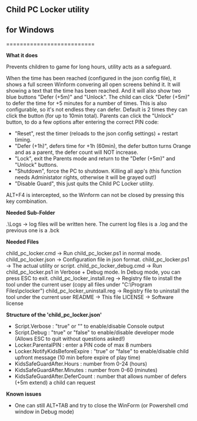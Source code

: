 

## Child PC Locker utility
##  for Windows
==========================

**What it does**

Prevents children to game for long hours, utility acts as a safeguard.

When the time has been reached (configured in the json config file), it shows a full screen Winform convering all open screens behind it.
It will showing a text that the time has been reached. And it will also show two blue buttons "Defer (+5m)" and "Unlock".
The child can click "Defer (+5m)" to defer the time for +5 minutes for a number of times.
This is also configurable, so it's not endless they can defer. Default is 2 times they can click the button (for up to 10min total).
Parents can click the "Unlock" button, to do a few options after entering the correct PIN code:
- "Reset", rest the timer (reloads to the json config settings) + restart timing.
- "Defer (+1h)", defers time for +1h (60min), the defer button turns Orange and as a parent, the defer count will NOT increase.
- "Lock", exit the Parents mode and return to the "Defer (+5m)" and "Unlock" buttons.
- "Shutdown", force the PC to shutdown. Killing all app's (this function needs Administator rights, otherwise it will be grayed out!)
- "Disable Guard", this just quits the Child PC Locker utility.

ALT+F4 is intercepted, so the Winform can not be closed by pressing this key combination.


**Needed Sub-Folder**

.\Logs							->	log files will be written here. The current log files is a .log and the previous one is a .bck


**Needed Files**

child_pc_locker.cmd				->	Run child_pc_locker.ps1	in normal mode.
child_pc_locker.json			->	Configuration file in json format.
child_pc_locker.ps1				->	The actual utility or script.
child_pc_locker_debug.cmd		->	Run child_pc_locker.ps1	in Verbose + Debug mode. In Debug mode, you can press ESC to exit.
child_pc_locker_install.reg		->	Registry file to install the tool under the current user (copy all files under "C:\Program Files\pclocker\")
child_pc_locker_uninstall.reg	->	Registry file to uninstall the tool under the current user
README							->	This file
LICENSE							->	Software license


**Structure of the 'child_pc_locker.json'**

- Script.Verbose                 : "true" or "" to enable/disable Console output
- Script.Debug                   : "true" or "false" to enable/disable developer mode (Allows ESC to quit without questions asked!)
- Locker.ParentalPIN             : enter a PIN code of max 8 numbers
- Locker.NotifyKidsBeforeExpire  : "true" or "false" to enable/disable child upfront message (10 min before expire of play time)
- KidsSafeGuardAfter.Hours       : number from 0-24 (hours)
- KidsSafeGuardAfter.Minutes     : number from 0-60 (minutes)
- KidsSafeGuardAfter.DeferCount  : number that allows number of defers (+5m extend) a child can request

**Known issues**
- One can still ALT+TAB and try to close the WinForm (or Powershell cmd window in Debug mode)
